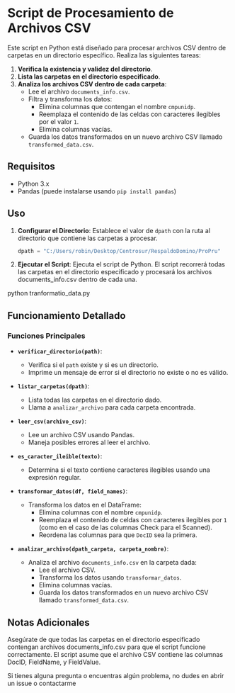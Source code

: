 # Script de Procesamiento de Archivos CSV

Este script en Python está diseñado para procesar archivos CSV dentro de carpetas en un directorio específico. Realiza las siguientes tareas:

1. **Verifica la existencia y validez del directorio**.
2. **Lista las carpetas en el directorio especificado**.
3. **Analiza los archivos CSV dentro de cada carpeta**:
   - Lee el archivo `documents_info.csv`.
   - Filtra y transforma los datos:
     - Elimina columnas que contengan el nombre `cmpunidp`.
     - Reemplaza el contenido de las celdas con caracteres ilegibles por el valor `1`.
     - Elimina columnas vacías.
   - Guarda los datos transformados en un nuevo archivo CSV llamado `transformed_data.csv`.

## Requisitos

- Python 3.x
- Pandas (puede instalarse usando `pip install pandas`)

## Uso

1. **Configurar el Directorio**: Establece el valor de `dpath` con la ruta al directorio que contiene las carpetas a procesar.

   ```python
   dpath = "C:/Users/robin/Desktop/Centrosur/RespaldoDomino/ProPru"

2. **Ejecutar el Script**: Ejecuta el script de Python. El script recorrerá todas las carpetas en el directorio especificado y procesará los archivos documents_info.csv dentro de cada una.

python tranformatio_data.py


## Funcionamiento Detallado

### Funciones Principales

- **`verificar_directorio(path)`**:
  - Verifica si el `path` existe y si es un directorio.
  - Imprime un mensaje de error si el directorio no existe o no es válido.

- **`listar_carpetas(dpath)`**:
  - Lista todas las carpetas en el directorio dado.
  - Llama a `analizar_archivo` para cada carpeta encontrada.

- **`leer_csv(archivo_csv)`**:
  - Lee un archivo CSV usando Pandas.
  - Maneja posibles errores al leer el archivo.

- **`es_caracter_ileible(texto)`**:
  - Determina si el texto contiene caracteres ilegibles usando una expresión regular.

- **`transformar_datos(df, field_names)`**:
  - Transforma los datos en el DataFrame:
    - Elimina columnas con el nombre `cmpunidp`.
    - Reemplaza el contenido de celdas con caracteres ilegibles por `1` (como en el caso de las columnas Check para el Scanned).
    - Reordena las columnas para que `DocID` sea la primera.

- **`analizar_archivo(dpath_carpeta, carpeta_nombre)`**:
  - Analiza el archivo `documents_info.csv` en la carpeta dada:
    - Lee el archivo CSV.
    - Transforma los datos usando `transformar_datos`.
    - Elimina columnas vacías.
    - Guarda los datos transformados en un nuevo archivo CSV llamado `transformed_data.csv`.


## Notas Adicionales
Asegúrate de que todas las carpetas en el directorio especificado contengan archivos documents_info.csv para que el script funcione correctamente.
El script asume que el archivo CSV contiene las columnas DocID, FieldName, y FieldValue.

Si tienes alguna pregunta o encuentras algún problema, no dudes en abrir un issue o contactarme